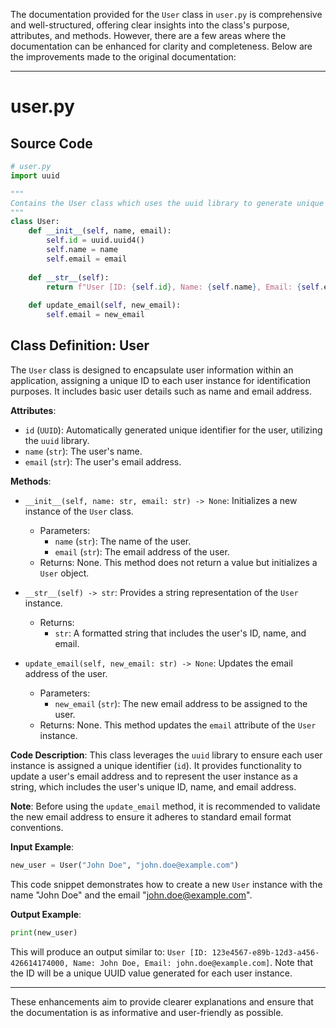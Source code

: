 The documentation provided for the `User` class in `user.py` is comprehensive and well-structured, offering clear insights into the class's purpose, attributes, and methods. However, there are a few areas where the documentation can be enhanced for clarity and completeness. Below are the improvements made to the original documentation:

---

# user.py

## Source Code
```python
# user.py
import uuid

"""
Contains the User class which uses the uuid library to generate unique user IDs.
"""
class User:
    def __init__(self, name, email):
        self.id = uuid.uuid4()
        self.name = name
        self.email = email
    
    def __str__(self):
        return f"User [ID: {self.id}, Name: {self.name}, Email: {self.email}]"
    
    def update_email(self, new_email):
        self.email = new_email
```

## Class Definition: User

The `User` class is designed to encapsulate user information within an application, assigning a unique ID to each user instance for identification purposes. It includes basic user details such as name and email address.

**Attributes**:

- `id` (`UUID`): Automatically generated unique identifier for the user, utilizing the `uuid` library.
- `name` (`str`): The user's name.
- `email` (`str`): The user's email address.

**Methods**:

- `__init__(self, name: str, email: str) -> None`:
    Initializes a new instance of the `User` class.
    - Parameters:
        - `name` (`str`): The name of the user.
        - `email` (`str`): The email address of the user.
    - Returns: None. This method does not return a value but initializes a `User` object.

- `__str__(self) -> str`:
    Provides a string representation of the `User` instance.
    - Returns:
        - `str`: A formatted string that includes the user's ID, name, and email.

- `update_email(self, new_email: str) -> None`:
    Updates the email address of the user.
    - Parameters:
        - `new_email` (`str`): The new email address to be assigned to the user.
    - Returns: None. This method updates the `email` attribute of the `User` instance.

**Code Description**: This class leverages the `uuid` library to ensure each user instance is assigned a unique identifier (`id`). It provides functionality to update a user's email address and to represent the user instance as a string, which includes the user's unique ID, name, and email address.

**Note**: Before using the `update_email` method, it is recommended to validate the new email address to ensure it adheres to standard email format conventions.

**Input Example**: 

```python
new_user = User("John Doe", "john.doe@example.com")
```
This code snippet demonstrates how to create a new `User` instance with the name "John Doe" and the email "john.doe@example.com".

**Output Example**:

```python
print(new_user)
```
This will produce an output similar to: `User [ID: 123e4567-e89b-12d3-a456-426614174000, Name: John Doe, Email: john.doe@example.com]`. Note that the ID will be a unique UUID value generated for each user instance.

--- 

These enhancements aim to provide clearer explanations and ensure that the documentation is as informative and user-friendly as possible.